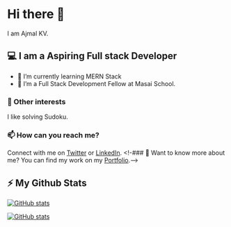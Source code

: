 # Hi there 👋
I am Ajmal KV.

## 💻 I am a Aspiring Full stack Developer
- 🌱 I’m currently learning MERN Stack
- 👾 I’m a Full Stack Development Fellow at Masai School.

### 🔭 Other interests
I like solving Sudoku.

### 📫 How can you reach me?
Connect with me on [Twitter](https://twitter.com/ajmalmiyan) or [LinkedIn](https://www.linkedin.com/in/ajmalmiyan).
<!-### 💬 Want to know more about me?
You can find my work on my [Portfolio](http://ajmalmiyan.github.io/).-->
## ⚡ My Github Stats
<p align="center">
<!--   <img  alt="GitHub Stats" src="https://github-readme-stats.codestackr.vercel.app/api?username=ajmalmiyan&count_private=true&show_icons=true&theme=light" height="200px"  />
  <img src="https://github-readme-stats.vercel.app/api/top-langs/?username=ajmalmiyan&theme=light" height="200px" /> -->
  
  [![GitHub stats](https://github-readme-streak-stats.herokuapp.com/?user=ajmalmiyan)](https://github.com/ajmalmiyan)
  
  [![GitHub stats](https://github-readme-stats.vercel.app/api?username=ajmalmiyan&count_private=true&show_icons=true&hide_border=true)](https://github.com/ajmalmiyan)

</p>
<!--
**ajmalmiyan/ajmalmiyan** is a ✨ _special_ ✨ repository because its `README.md` (this file) appears on your GitHub profile.

Here are some ideas to get you started:

- 🔭 I’m currently working on ...
- 🌱 I’m currently learning ...
- 👯 I’m looking to collaborate on ...
- 🤔 I’m looking for help with ...
- 💬 Ask me about ...
- 📫 How to reach me: ...
- 😄 Pronouns: ...
- ⚡ Fun fact: ...
-->
